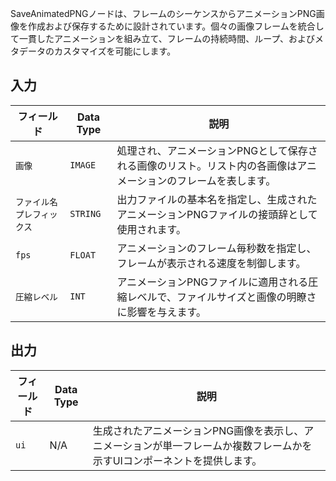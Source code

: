 
SaveAnimatedPNGノードは、フレームのシーケンスからアニメーションPNG画像を作成および保存するために設計されています。個々の画像フレームを統合して一貫したアニメーションを組み立て、フレームの持続時間、ループ、およびメタデータのカスタマイズを可能にします。

## 入力

| フィールド          | Data Type | 説明                                                                                 |
|-------------------|-------------|-------------------------------------------------------------------------------------|
| `画像`          | `IMAGE`     | 処理され、アニメーションPNGとして保存される画像のリスト。リスト内の各画像はアニメーションのフレームを表します。 |
| `ファイル名プレフィックス` | `STRING`    | 出力ファイルの基本名を指定し、生成されたアニメーションPNGファイルの接頭辞として使用されます。 |
| `fps`             | `FLOAT`     | アニメーションのフレーム毎秒数を指定し、フレームが表示される速度を制御します。 |
| `圧縮レベル`  | `INT`       | アニメーションPNGファイルに適用される圧縮レベルで、ファイルサイズと画像の明瞭さに影響を与えます。 |

## 出力

| フィールド | Data Type | 説明                                                                       |
|-------|-------------|-----------------------------------------------------------------------------------|
| `ui`  | N/A         | 生成されたアニメーションPNG画像を表示し、アニメーションが単一フレームか複数フレームかを示すUIコンポーネントを提供します。 |
